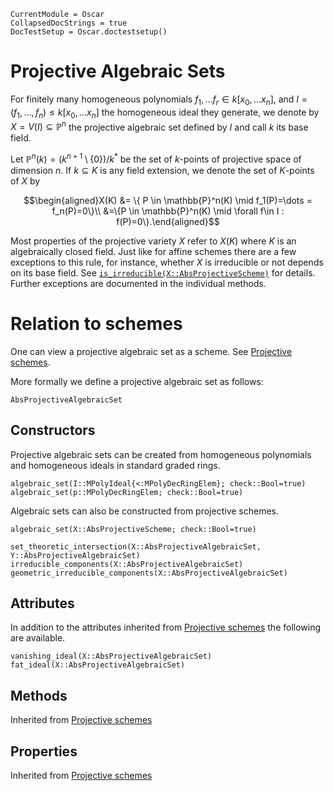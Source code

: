 ```@meta
CurrentModule = Oscar
CollapsedDocStrings = true
DocTestSetup = Oscar.doctestsetup()
```

# Projective Algebraic Sets
For finitely many homogeneous polynomials $f_1,\dots f_r \in k[x_0,\dots x_n]$,
and $I=(f_1,\dots , f_n) \leq k[x_0,\dots x_n]$ the homogeneous ideal they generate, we denote by $X = V(I) \subseteq \mathbb{P}^n$ the
projective algebraic set defined by $I$ and call $k$ its base field.

Let $\mathbb{P}^n(k)=(k^{n+1}\setminus\{0\})/k^*$ be the set of $k$-points of projective space of dimension $n$.
If $k \subseteq K$ is any field extension, we denote the set of $K$-points of $X$ by

$$\begin{aligned}X(K) &= \{ P \in \mathbb{P}^n(K) \mid f_1(P)=\dots = f_n(P)=0\}\\
&=\{P \in \mathbb{P}^n(K) \mid \forall f\in I : f(P)=0\}.\end{aligned}$$

Most properties of the projective variety $X$ refer to $X(K)$ where $K$ is an
algebraically closed field.
Just like for affine schemes there are a few exceptions to this rule,
for instance, whether $X$ is irreducible or not depends on its base field.
See [`is_irreducible(X::AbsProjectiveScheme)`](@ref) for details.
Further exceptions are documented in the individual methods.

# Relation to schemes

One can view a projective algebraic set as a scheme.
See [Projective schemes](@ref).

More formally we define a projective algebraic set as follows:
```@docs
AbsProjectiveAlgebraicSet
```

## Constructors
Projective algebraic sets can be created from homogeneous polynomials and
homogeneous ideals in standard graded rings.
```@docs
algebraic_set(I::MPolyIdeal{<:MPolyDecRingElem}; check::Bool=true)
algebraic_set(p::MPolyDecRingElem; check::Bool=true)
```
Algebraic sets can also be constructed from projective schemes.
```@docs
algebraic_set(X::AbsProjectiveScheme; check::Bool=true)
```

```@docs
set_theoretic_intersection(X::AbsProjectiveAlgebraicSet, Y::AbsProjectiveAlgebraicSet)
irreducible_components(X::AbsProjectiveAlgebraicSet)
geometric_irreducible_components(X::AbsProjectiveAlgebraicSet)
```

## Attributes
In addition to the attributes inherited from [Projective schemes](@ref)
the following are available.
```@docs
vanishing_ideal(X::AbsProjectiveAlgebraicSet)
fat_ideal(X::AbsProjectiveAlgebraicSet)
```

## Methods
Inherited from [Projective schemes](@ref)
## Properties
Inherited from [Projective schemes](@ref)
